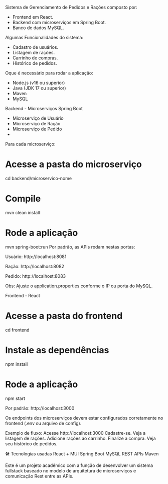 Sistema de Gerenciamento de Pedidos e Rações composto por:

- Frontend em React.
- Backend com microserviços em Spring Boot.
- Banco de dados MySQL.

Algumas Funcionalidades do sistema:

- Cadastro de usuários.
- Listagem de rações.
- Carrinho de compras.
- Histórico de pedidos.

Oque é necessário para rodar a aplicação:
- Node.js (v16 ou superior)
- Java (JDK 17 ou superior)
- Maven
- MySQL

Backend - Microserviços Spring Boot
- Microserviço de Usuário
- Microserviço de Ração
- Microserviço de Pedido
- 
Para cada microserviço:
# Acesse a pasta do microserviço
cd backend/microservico-nome

# Compile
mvn clean install

# Rode a aplicação
mvn spring-boot:run
Por padrão, as APIs rodam nestas portas:

Usuário: http://localhost:8081

Ração: http://localhost:8082

Pedido: http://localhost:8083

Obs: Ajuste o application.properties conforme o IP ou porta do MySQL.

Frontend - React
# Acesse a pasta do frontend
cd frontend

# Instale as dependências
npm install

# Rode a aplicação
npm start

Por padrão:
http://localhost:3000

Os endpoints dos microserviços devem estar configurados corretamente no frontend (.env ou arquivo de config).

Exemplo de fluxo:
Acesse http://localhost:3000
Cadastre-se.
Veja a listagem de rações.
Adicione rações ao carrinho.
Finalize a compra.
Veja seu histórico de pedidos.

🛠️ Tecnologias usadas
React + MUI
Spring Boot
MySQL
REST APIs
Maven

Este é um projeto acadêmico com a função de desenvolver um sistema fullstack baseado no modelo de arquitetura de microserviços e comunicação Rest entre as APIs.
